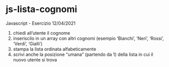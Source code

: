 # js-lista-cognomi
Javascript - Esercizio 12/04/2021


1. chiedi all’utente il cognome
2. inseriscilo in un array con altri cognomi (esempio ‘Bianchi’, ‘Neri’, ‘Rossi’, ‘Verdi’, ‘Gialli’)
3. stampa la lista ordinata alfabeticamente
4. scrivi anche la posizione “umana” (partendo da 1) della lista in cui il nuovo utente si trova
